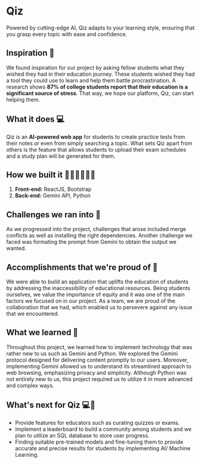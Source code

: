 # Qiz 
Powered by cutting-edge AI, Qiz adapts to your learning style, ensuring that you grasp every topic with ease and confidence.

## Inspiration 💫
We found inspiration for our project by asking fellow students what they wished they had in their education journey. These students wished they had a tool they could use to learn and help them battle procrastination. A research shows **87% of college students report that their education is a significant source of stress**. That way, we hope our platform, Qiz, can start helping them. 

## What it does  💻 
Qiz is an **AI-powered web app** for students to create practice tests from their notes or even from simply searching a topic. What sets Qiz apart from others is the feature that allows students to upload their exam schedules and a study plan will be generated for them. 

## How we built it 🐱‍💻🐱‍💻🐱‍💻
1. **Front-end:** ReactJS, Bootstrap
2.  **Back-end:** Gemini API, Python

## Challenges we ran into 🙈
As we progressed into the project, challenges that arose included merge conflicts as well as installing the right dependencies. Another challenge we faced was formating the prompt from Gemini to obtain the output we wanted. 

## Accomplishments that we're proud of 🌟
We were able to build an application that uplifts the education of students by addressing the inaccessibility of educational resources. Being students ourselves, we value the importance of equity and it was one of the main factors we focused on in our project. As a team, we are proud of the collaboration that we had, which enabled us to persevere against any issue that we encountered.

## What we learned 🏫
Throughout this project, we learned how to implement technology that was rather new to us such as Gemini and Python. We explored the Gemini protocol designed for delivering content promptly to our users. Moreover, implementing Gemini allowed us to understand its streamlined approach to web browsing, emphasizing privacy and simplicity. Although Python was not entirely new to us, this project required us to utilize it in more advanced and complex ways.

## What's next for Qiz 💻📝
* Provide features for educators such as curating quizzes or exams.
* Implement a leaderboard to build a community among students and we plan to utilize an SQL database to store user progress.
* Finding suitable pre-trained models and fine-tuning them to provide accurate and precise results for students by implementing AI/ Machine Learning.
